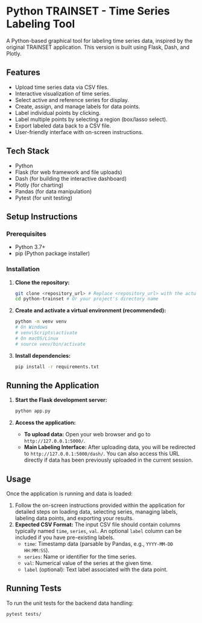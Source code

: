 # Python TRAINSET - Time Series Labeling Tool

A Python-based graphical tool for labeling time series data, inspired by the original TRAINSET application. This version is built using Flask, Dash, and Plotly.

## Features

*   Upload time series data via CSV files.
*   Interactive visualization of time series.
*   Select active and reference series for display.
*   Create, assign, and manage labels for data points.
*   Label individual points by clicking.
*   Label multiple points by selecting a region (box/lasso select).
*   Export labeled data back to a CSV file.
*   User-friendly interface with on-screen instructions.

## Tech Stack

*   Python
*   Flask (for web framework and file uploads)
*   Dash (for building the interactive dashboard)
*   Plotly (for charting)
*   Pandas (for data manipulation)
*   Pytest (for unit testing)

## Setup Instructions

### Prerequisites

*   Python 3.7+
*   pip (Python package installer)

### Installation

1.  **Clone the repository:**
    ```bash
    git clone <repository_url> # Replace <repository_url> with the actual URL
    cd python-trainset # Or your project's directory name
    ```

2.  **Create and activate a virtual environment (recommended):**
    ```bash
    python -m venv venv
    # On Windows
    # venv\Scripts\activate
    # On macOS/Linux
    # source venv/bin/activate
    ```

3.  **Install dependencies:**
    ```bash
    pip install -r requirements.txt
    ```

## Running the Application

1.  **Start the Flask development server:**
    ```bash
    python app.py
    ```

2.  **Access the application:**
    *   **To upload data:** Open your web browser and go to `http://127.0.0.1:5000/`.
    *   **Main Labeling Interface:** After uploading data, you will be redirected to `http://127.0.0.1:5000/dash/`. You can also access this URL directly if data has been previously uploaded in the current session.

## Usage

Once the application is running and data is loaded:

1.  Follow the on-screen instructions provided within the application for detailed steps on loading data, selecting series, managing labels, labeling data points, and exporting your results.
2.  **Expected CSV Format:** The input CSV file should contain columns typically named `time`, `series`, `val`. An optional `label` column can be included if you have pre-existing labels.
    *   `time`: Timestamp data (parsable by Pandas, e.g., `YYYY-MM-DD HH:MM:SS`).
    *   `series`: Name or identifier for the time series.
    *   `val`: Numerical value of the series at the given time.
    *   `label` (optional): Text label associated with the data point.

## Running Tests

To run the unit tests for the backend data handling:

```bash
pytest tests/
```
